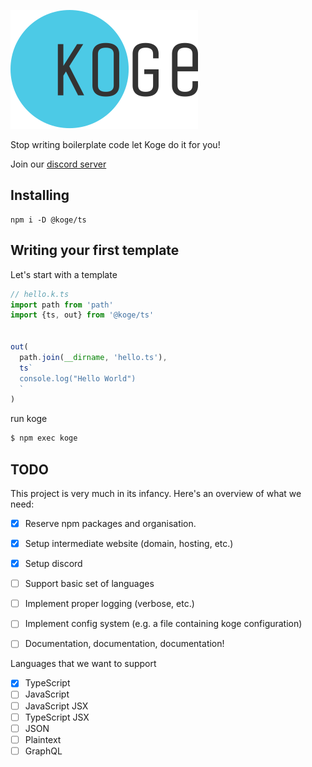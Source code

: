 
![Koge](docs/assets/logo.svg)

Stop writing boilerplate code let Koge do it for you!

Join our [discord server](https://discord.com/channels/972809947421237258/972809948113293315)

## Installing

```
npm i -D @koge/ts
```

## Writing your first template

Let's start with a template

```typescript
// hello.k.ts
import path from 'path'
import {ts, out} from '@koge/ts'


out(
  path.join(__dirname, 'hello.ts'),
  ts`
  console.log("Hello World")
  `
)
```

run koge 

```sh
$ npm exec koge
```

## TODO

This project is very much in its infancy. Here's an overview of what we need:

- [x] Reserve npm packages and organisation.
- [x] Setup intermediate website (domain, hosting, etc.)
- [x] Setup discord
- [ ] Support basic set of languages 
- [ ] Implement proper logging (verbose, etc.) 
- [ ] Implement config system (e.g. a file containing koge configuration)
- [ ] Documentation, documentation, documentation!


Languages that we want to support

- [x] TypeScript
- [ ] JavaScript
- [ ] JavaScript JSX
- [ ] TypeScript JSX
- [ ] JSON
- [ ] Plaintext
- [ ] GraphQL